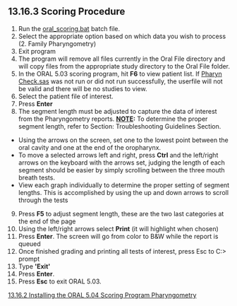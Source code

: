## 13.16.3 Scoring Procedure

1. Run the <u>oral_scoring.bat</u> batch file.
2. Select the appropriate option based on which data you wish to process (2. Family Pharyngometry)
3. Exit program
4. The program will remove all files currently in the Oral File directory and will copy files from the appropriate study directory to the Oral File folder.
5. In the ORAL 5.03 scoring program, hit **F6** to view patient list.  If <u>Pharyn Check.sas</u> was not run or did not run successfully, the userfile will not be valid and there will be no studies to view.
6. Select the patient file of interest.
7. Press **Enter**
8. The segment length must be adjusted to capture the data of interest from the Pharyngometry reports.  **<u>NOTE</u>:** To determine the proper segment length, refer to Section: Troubleshooting Guidelines Section.
 * Using the arrows on the screen, set one to the lowest point between the oral cavity and one at the end of the oropharynx.
 * To move a selected arrows left and right, press **Ctrl** and the left/right arrows on the keyboard with the arrows set, judging the length of each segment should be easier by simply scrolling between the three mouth breath tests.
 * View each graph individually to determine the proper setting of segment lengths. This is accomplished by using the up and down arrows to scroll through the tests
9. Press **F5** to adjust segment length, these are the two last categories at the end of the page
10. Using the left/right arrows select **Print** (it will highlight when chosen)
11. Press **Enter**. The screen will go from color to B&W while the report is queued
12. Once finished grading and printing all tests of interest, press Esc to C:\> prompt
13. Type **'Exit'**
14. Press **Enter**.
15. Press **Esc** to exit ORAL 5.03.


<div class="center">
<div class="btn-group">
  <a href=":pages_path:/manuals/pharyngometry/13-16-02-installing-oral-program.md" class="btn btn-default">
    <span class="glyphicon glyphicon-chevron-left"></span>
    13.16.2 Installing the ORAL 5.04 Scoring Program
  </a>

  <a href=":pages_path:/manuals/pharyngometry" class="btn btn-default">
    <span class="glyphicon glyphicon-chevron-up"></span>
    Pharyngometry
  </a>
</div>
</div>
